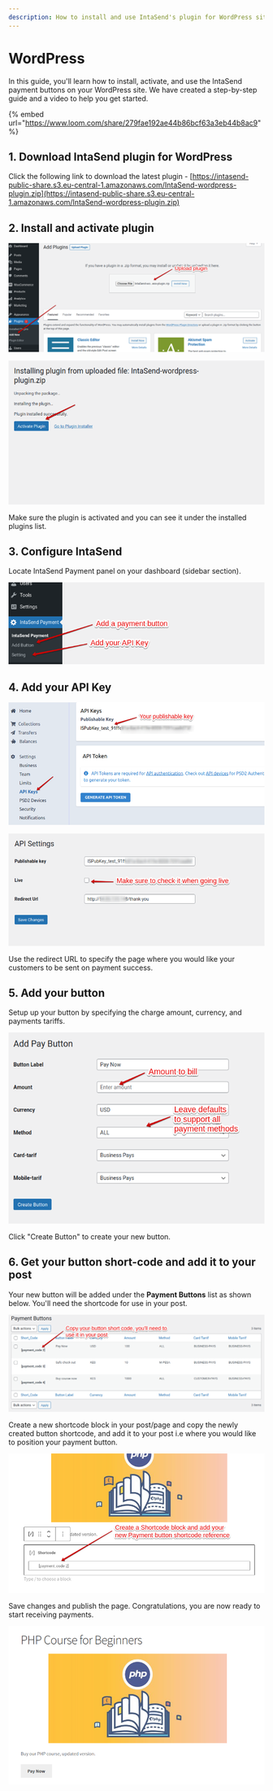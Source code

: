 ```yaml
---
description: How to install and use IntaSend's plugin for WordPress sites.
---
```


# WordPress

In this guide, you'll learn how to install, activate, and use the IntaSend payment buttons on your WordPress site. We have created a step-by-step guide and a video to help you get started.

{% embed url="https://www.loom.com/share/279fae192ae44b86bcf63a3eb44b8ac9" %}

## 1. Download IntaSend plugin for WordPress

Click the following link to download the latest plugin - [https://intasend-public-share.s3.eu-central-1.amazonaws.com/IntaSend-wordpress-plugin.zip](https://intasend-public-share.s3.eu-central-1.amazonaws.com/IntaSend-wordpress-plugin.zip)

## 2. Install and activate plugin

![](<../.gitbook/assets/image (16).png>)

![](<../.gitbook/assets/image (17).png>)

Make sure the plugin is activated and you can see it under the installed plugins list.

## 3. Configure IntaSend&#x20;

Locate IntaSend Payment panel on your dashboard (sidebar section).

![](<../.gitbook/assets/image (18).png>)

## 4. Add your API Key

![Get API Key from your IntaSend dashboard under setting panels.](../.gitbook/assets/get-publishable-key.png)

![](<../.gitbook/assets/image (19).png>)

Use the redirect URL to specify the page where you would like your customers to be sent on payment success.

## 5. Add your button

Setup up your button by specifying the charge amount, currency, and payments tariffs. &#x20;

![](<../.gitbook/assets/image (20).png>)

Click "Create Button" to create your new button.

## 6. Get your button short-code and add it to your post

Your new button will be added under the **Payment Buttons** list as shown below. You'll need the shortcode for use in your post.

![List of available payment button shortcodes](<../.gitbook/assets/image (21).png>)

Create a new shortcode block in your post/page and copy the newly created button shortcode, and add it to your post i.e where you would like to position your payment button.

![A sample post with shortcode block for payment button.](<../.gitbook/assets/image (22).png>)

Save changes and publish the page. Congratulations, you are now ready to start receiving payments.

![A sample page with IntaSend enabled payment button.](<../.gitbook/assets/image (23).png>)
